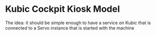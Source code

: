 # Kubic Cockpit Kiosk Model

The idea: it should be simple enough to have a service on Kubic that is connected to a Servo instance that is started with the machine
